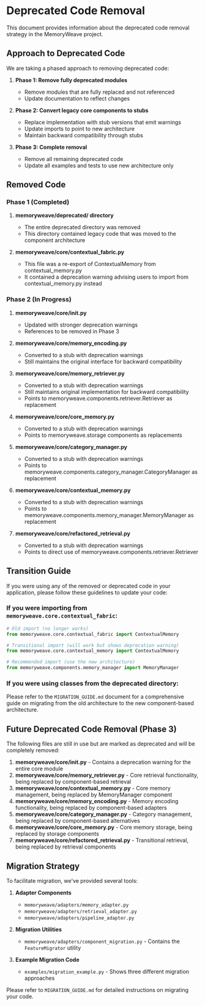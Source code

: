 # Deprecated Code Removal

This document provides information about the deprecated code removal strategy in the MemoryWeave project.

## Approach to Deprecated Code

We are taking a phased approach to removing deprecated code:

1. **Phase 1: Remove fully deprecated modules**

   - Remove modules that are fully replaced and not referenced
   - Update documentation to reflect changes

1. **Phase 2: Convert legacy core components to stubs**

   - Replace implementation with stub versions that emit warnings
   - Update imports to point to new architecture
   - Maintain backward compatibility through stubs

1. **Phase 3: Complete removal**

   - Remove all remaining deprecated code
   - Update all examples and tests to use new architecture only

## Removed Code

### Phase 1 (Completed)

1. **memoryweave/deprecated/ directory**

   - The entire deprecated directory was removed
   - This directory contained legacy code that was moved to the component architecture

1. **memoryweave/core/contextual_fabric.py**

   - This file was a re-export of ContextualMemory from contextual_memory.py
   - It contained a deprecation warning advising users to import from contextual_memory.py instead

### Phase 2 (In Progress)

1. **memoryweave/core/__init__.py**

   - Updated with stronger deprecation warnings
   - References to be removed in Phase 3

1. **memoryweave/core/memory_encoding.py**

   - Converted to a stub with deprecation warnings
   - Still maintains the original interface for backward compatibility

1. **memoryweave/core/memory_retriever.py**

   - Converted to a stub with deprecation warnings
   - Still maintains original implementation for backward compatibility
   - Points to memoryweave.components.retriever.Retriever as replacement

1. **memoryweave/core/core_memory.py**

   - Converted to a stub with deprecation warnings
   - Points to memoryweave.storage components as replacements

1. **memoryweave/core/category_manager.py**

   - Converted to a stub with deprecation warnings
   - Points to memoryweave.components.category_manager.CategoryManager as replacement

1. **memoryweave/core/contextual_memory.py**

   - Converted to a stub with deprecation warnings
   - Points to memoryweave.components.memory_manager.MemoryManager as replacement

1. **memoryweave/core/refactored_retrieval.py**

   - Converted to a stub with deprecation warnings
   - Points to direct use of memoryweave.components.retriever.Retriever

## Transition Guide

If you were using any of the removed or deprecated code in your application, please follow these guidelines to update your code:

### If you were importing from `memoryweave.core.contextual_fabric`:

```python
# Old import (no longer works)
from memoryweave.core.contextual_fabric import ContextualMemory

# Transitional import (will work but shows deprecation warning)
from memoryweave.core.contextual_memory import ContextualMemory

# Recommended import (use the new architecture)
from memoryweave.components.memory_manager import MemoryManager
```

### If you were using classes from the deprecated directory:

Please refer to the `MIGRATION_GUIDE.md` document for a comprehensive guide on migrating from the old architecture to the new component-based architecture.

## Future Deprecated Code Removal (Phase 3)

The following files are still in use but are marked as deprecated and will be completely removed:

1. **memoryweave/core/__init__.py** - Contains a deprecation warning for the entire core module
1. **memoryweave/core/memory_retriever.py** - Core retrieval functionality, being replaced by component-based retrieval
1. **memoryweave/core/contextual_memory.py** - Core memory management, being replaced by MemoryManager component
1. **memoryweave/core/memory_encoding.py** - Memory encoding functionality, being replaced by component-based adapters
1. **memoryweave/core/category_manager.py** - Category management, being replaced by component-based alternatives
1. **memoryweave/core/core_memory.py** - Core memory storage, being replaced by storage components
1. **memoryweave/core/refactored_retrieval.py** - Transitional retrieval, being replaced by retrieval components

## Migration Strategy

To facilitate migration, we've provided several tools:

1. **Adapter Components**

   - `memoryweave/adapters/memory_adapter.py`
   - `memoryweave/adapters/retrieval_adapter.py`
   - `memoryweave/adapters/pipeline_adapter.py`

1. **Migration Utilities**

   - `memoryweave/adapters/component_migration.py` - Contains the `FeatureMigrator` utility

1. **Example Migration Code**

   - `examples/migration_example.py` - Shows three different migration approaches

Please refer to `MIGRATION_GUIDE.md` for detailed instructions on migrating your code.
